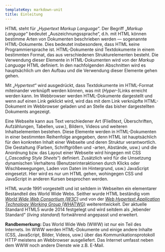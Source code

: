 ```yaml
---
templateKey: markdown-unit
title: Einleitung
---
```


HTML steht für „_Hypertext Markup Language_“. Der Begriff „_Markup Language_“
bedeutet „Auszeichnungssprache“, d.h. mit HTML können bestimme Arten
von Dokumenten beschrieben werden &mdash; sogenannte HTML-Dokumente.
Dies bedeutet insbesondere, dass HTML keine Programmiersprache ist. HTML-Dokumente
sind Textdokumente in einem bestimmten Format, das aus verschiedenen Strukturelementen
besteht. Die Verwendung dieser Elemente in HTML-Dokumenten wird von der _Markup Language_
HTML definiert. In den nachfolgenden Abschnitten wird es hauptsächlich um den Aufbau
und die Verwendung dieser Elemente gehen gehen.

Mit „_Hypertext_“ wird ausgedrückt, dass Textdokumente im HTML-Format miteinander
verknüpft werden können, was mit (_Hyper_-)Links erreicht werden kann. Im Webbrowser werden
HTML-Dokumente dargestellt und wenn auf einen Link geklickt wird, wird das mit dem
Link verknüpfte HTML-Dokument im Webbrowser geladen und an Stelle das bisher dargestellten
Dokuments angezeigt.

Eine Webseite kann aus Text verschiedener Art (Fließtext, Überschriften, Aufzählungen, Tabellen, usw.), Bildern, Videos und weiteren Inhaltselementen bestehen.
Diese Elemente werden in HTML-Dokumenten in einer bestimmten Reihenfolge angegeben, denn
HTML ist hauptsächlich für den konkreten Inhalt einer Webseite und deren Struktur
verantwortlich. Die Gestaltung (Farben, Schriftgrößen und -arten, Abstände, usw.) und die Anordnung bzw. das Layout einer Webseite wird hingegen mit CSS („_Cascading Style Sheets_“)
definiert. Zusätzlich wird für die Umsetzung dynamischen Verhaltens (Benutzerinteraktionen durch Klicks oder Wischbewegungen, Laden von Daten im Hintergrund, usw.) JavaScript eingesetzt. Hier wird
es nur um HTML gehen, wohingegen CSS und JavaScript in anderen Kursen besprochen werden.

HTML wurde 1991 vorgestellt und ist seitdem in Webseiten ein elementarer Bestandteil des World Wide
Webs. Seither wurde HTML beständig vom [_World Wide Web Consortium
(W3C)_](https://w3.org) und von der [_Web Hypertext Application Technology Working Group_
(WHATWG)](https://whatwg.org) weiterentwickelt. Der aktuelle Standard HTML5 wurde 2014
festgelegt und wird seitdem als „lebender Standard“ (_living standard_) fortwährend angepasst
und erweitert.

**Randbemerkung:** Das World Wide Web (WWW) ist nur ein Teil des Internets. Im WWW werden
HTML-Dokumente und einige andere Inhalte (CSS, JavaScript, Bilder, Videos, usw.) über das
Kommunikationsprotokoll HTTP meistens an Webbrowser ausgeliefert. Das Internet umfasst
neben dem WWW noch andere Dienste wie z.B. E-Mail.
